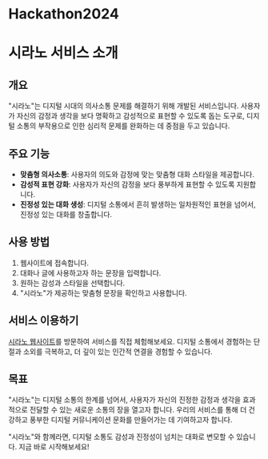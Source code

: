 # Hackathon2024
# 시라노 서비스 소개

## 개요
"시라노"는 디지털 시대의 의사소통 문제를 해결하기 위해 개발된 서비스입니다. 사용자가 자신의 감정과 생각을 보다 명확하고 감성적으로 표현할 수 있도록 돕는 도구로, 디지털 소통의 부작용으로 인한 심리적 문제를 완화하는 데 중점을 두고 있습니다.

## 주요 기능
- **맞춤형 의사소통**: 사용자의 의도와 감정에 맞는 맞춤형 대화 스타일을 제공합니다.
- **감성적 표현 강화**: 사용자가 자신의 감정을 보다 풍부하게 표현할 수 있도록 지원합니다.
- **진정성 있는 대화 생성**: 디지털 소통에서 흔히 발생하는 일차원적인 표현을 넘어서, 진정성 있는 대화를 창출합니다.

## 사용 방법
1. 웹사이트에 접속합니다.
2. 대화나 글에 사용하고자 하는 문장을 입력합니다.
3. 원하는 감성과 스타일을 선택합니다.
4. "시라노"가 제공하는 맞춤형 문장을 확인하고 사용합니다.

## 서비스 이용하기
[시라노 웹사이트](https://hackerton2024.s3.us-west-1.amazonaws.com/web/paraphrasing-tool.html)를 방문하여 서비스를 직접 체험해보세요. 디지털 소통에서 경험하는 단절과 소외를 극복하고, 더 깊이 있는 인간적 연결을 경험할 수 있습니다.

## 목표
"시라노"는 디지털 소통의 한계를 넘어서, 사용자가 자신의 진정한 감정과 생각을 효과적으로 전달할 수 있는 새로운 소통의 장을 열고자 합니다. 우리의 서비스를 통해 더 건강하고 풍부한 디지털 커뮤니케이션 문화를 만들어가는 데 기여하고자 합니다.

"시라노"와 함께라면, 디지털 소통도 감성과 진정성이 넘치는 대화로 변모할 수 있습니다. 지금 바로 시작해보세요!
